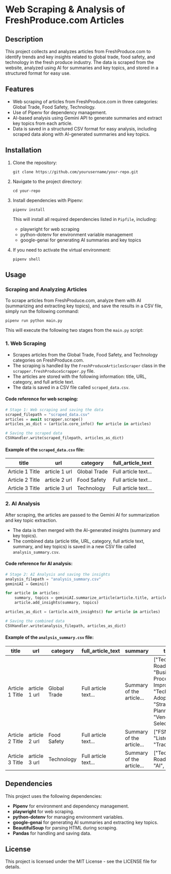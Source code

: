 
# Web Scraping & Analysis of FreshProduce.com Articles

## Description

This project collects and analyzes articles from FreshProduce.com to identify trends and key insights related to global trade, food safety, and technology in the fresh produce industry. The data is scraped from the website, analyzed using AI for summaries and key topics, and stored in a structured format for easy use.

## Features

- Web scraping of articles from FreshProduce.com in three categories: Global Trade, Food Safety, Technology.
- Use of Pipenv for dependency management.
- AI-based analysis using Gemini API to generate summaries and extract key topics from each article.
- Data is saved in a structured CSV format for easy analysis, including scraped data along with AI-generated summaries and key topics.

## Installation

1. Clone the repository:
   ```
   git clone https://github.com/yourusername/your-repo.git
   ```

2. Navigate to the project directory:
   ```
   cd your-repo
   ```

3. Install dependencies with Pipenv:
   ```
   pipenv install
   ```
   This will install all required dependencies listed in `Pipfile`, including:
   - playwright for web scraping
   - python-dotenv for environment variable management
   - google-genai for generating AI summaries and key topics

4. If you need to activate the virtual environment:
   ```
   pipenv shell
   ```

## Usage

### Scraping and Analyzing Articles

To scrape articles from FreshProduce.com, analyze them with AI (summarizing and extracting key topics), and save the results in a CSV file, simply run the following command:

```
pipenv run python main.py
```

This will execute the following two stages from the `main.py` script:

### 1. Web Scraping

- Scrapes articles from the Global Trade, Food Safety, and Technology categories on FreshProduce.com.
- The scraping is handled by the `FreshProduceArticlesScraper` class in the `scrapper.freshProduceScrapper.py` file.
- The articles are stored with the following information: title, URL, category, and full article text.
- The data is saved in a CSV file called `scraped_data.csv`.

#### Code reference for web scraping:

```python
# Stage 1: Web scraping and saving the data
scraped_filepath = "scraped_data.csv"
articles = await scrapper.scrape()
articles_as_dict = (article.core_info() for article in articles)

# Saving the scraped data
CSVHandler.write(scraped_filepath, articles_as_dict)
```

#### Example of the `scraped_data.csv` file:

| title            | url                  | category       | full_article_text |
|------------------|----------------------|----------------|-------------------|
| Article 1 Title  | article 1 url        | Global Trade   | Full article text... |
| Article 2 Title  | article 2 url        | Food Safety    | Full article text... |
| Article 3 Title  | article 3 url        | Technology     | Full article text... |

### 2. AI Analysis

After scraping, the articles are passed to the Gemini AI for summarization and key topic extraction.
- The data is then merged with the AI-generated insights (summary and key topics).
- The combined data (article title, URL, category, full article text, summary, and key topics) is saved in a new CSV file called `analysis_summary.csv`.

#### Code reference for AI analysis:

```python
# Stage 2: AI Analysis and saving the insights
analysis_filepath = "analysis_summary.csv"
geminiAI = Gemini()

for article in articles:
    summary, topics = geminiAI.summarize_article(article.title, article.full_article_text)
    article.add_insights(summary, topics)

articles_as_dict = (article.with_insights() for article in articles)

# Saving the combined data
CSVHandler.write(analysis_filepath, articles_as_dict)
```

#### Example of the `analysis_summary.csv` file:

| title            | url                  | category       | full_article_text | summary            | topics                                        |
|------------------|----------------------|----------------|-------------------|--------------------|-----------------------------------------------|
| Article 1 Title  | article 1 url        | Global Trade   | Full article text... | Summary of the article... | ["Technology Roadmap", "Business Process Improvement", "Technology Adoption", "Strategic Planning", "Vendor Selection"] |
| Article 2 Title  | article 2 url        | Food Safety    | Full article text... | Summary of the article... | ["FSMA 204", "Listeria", "Traceability"]     |
| Article 3 Title  | article 3 url        | Technology     | Full article text... | Summary of the article... | ["Tech Roadmap", "AI", "IoT"]                |

## Dependencies

This project uses the following dependencies:
- **Pipenv** for environment and dependency management.
- **playwright** for web scraping.
- **python-dotenv** for managing environment variables.
- **google-genai** for generating AI summaries and extracting key topics.
- **BeautifulSoup** for parsing HTML during scraping.
- **Pandas** for handling and saving data.

## License

This project is licensed under the MIT License - see the LICENSE file for details.
